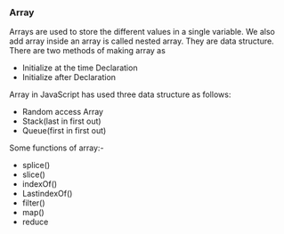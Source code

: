 ### Array 
Arrays are used to store the different values in a single variable.
We also add array inside an array is called nested array.
 They are data structure.
 There are two methods of making array as

 - Initialize at the time Declaration
 - Initialize after Declaration

Array in JavaScript has used three data structure as follows:
- Random access  Array
- Stack(last in first out)
- Queue(first in first out)

Some functions of array:-
- splice()
- slice()
- indexOf()
- LastindexOf()
- filter()
- map()
- reduce 

